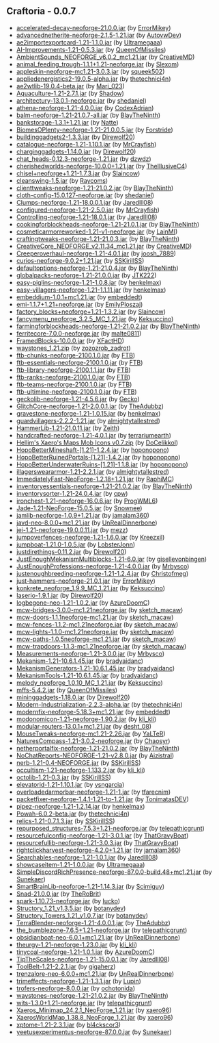 ## Craftoria - 0.0.7

  * [accelerated-decay-neoforge-21.0.0.jar](https://www.curseforge.com/minecraft/mc-mods/accelerated-decay/files/5433036) (by [ErrorMikey](https://www.curseforge.com/members/ErrorMikey/projects))
  * [advancednetherite-neoforge-2.1.5-1.21.jar](https://www.curseforge.com/minecraft/mc-mods/advanced-netherite/files/5427379) (by [AutovwDev](https://www.curseforge.com/members/AutovwDev/projects))
  * [ae2importexportcard-1.21-1.1.0.jar](https://www.curseforge.com/minecraft/mc-mods/ae2-import-export-card/files/5465225) (by [Ultramegaaa](https://www.curseforge.com/members/Ultramegaaa/projects))
  * [AI-Improvements-1.21-0.5.3.jar](https://www.curseforge.com/minecraft/mc-mods/ai-improvements/files/5426792) (by [QueenOfMissiles](https://www.curseforge.com/members/QueenOfMissiles/projects))
  * [AmbientSounds_NEOFORGE_v6.0.2_mc1.21.jar](https://www.curseforge.com/minecraft/mc-mods/ambientsounds/files/5434649) (by [CreativeMD](https://www.curseforge.com/members/CreativeMD/projects))
  * [animal_feeding_trough-1.1.1+1.21-neoforge.jar](https://www.curseforge.com/minecraft/mc-mods/animal-feeding-trough/files/5442546) (by [Slexom](https://www.curseforge.com/members/Slexom/projects))
  * [appleskin-neoforge-mc1.21-3.0.3.jar](https://www.curseforge.com/minecraft/mc-mods/appleskin/files/5447879) (by [squeek502](https://www.curseforge.com/members/squeek502/projects))
  * [appliedenergistics2-19.0.5-alpha.jar](https://www.curseforge.com/minecraft/mc-mods/applied-energistics-2/files/5466403) (by [thetechnici4n](https://www.curseforge.com/members/thetechnici4n/projects))
  * [ae2wtlib-19.0.4-beta.jar](https://www.curseforge.com/minecraft/mc-mods/applied-energistics-2-wireless-terminals/files/5466359) (by [Mari_023](https://www.curseforge.com/members/Mari_023/projects))
  * [Aquaculture-1.21-2.7.1.jar](https://www.curseforge.com/minecraft/mc-mods/aquaculture/files/5465207) (by [Shadow](https://www.curseforge.com/members/Shadow/projects))
  * [architectury-13.0.1-neoforge.jar](https://www.curseforge.com/minecraft/mc-mods/architectury-api/files/5424664) (by [shedaniel](https://www.curseforge.com/members/shedaniel/projects))
  * [athena-neoforge-1.21-4.0.0.jar](https://www.curseforge.com/minecraft/mc-mods/athena/files/5431579) (by [CodexAdrian](https://www.curseforge.com/members/CodexAdrian/projects))
  * [balm-neoforge-1.21-21.0.7-all.jar](https://www.curseforge.com/minecraft/mc-mods/balm/files/5442096) (by [BlayTheNinth](https://www.curseforge.com/members/BlayTheNinth/projects))
  * [bankstorage-1.3.1+1.21.jar](https://www.curseforge.com/minecraft/mc-mods/bank-storage/files/5450854) (by [Natte](https://www.curseforge.com/members/Natte/projects))
  * [BiomesOPlenty-neoforge-1.21-21.0.0.5.jar](https://www.curseforge.com/minecraft/mc-mods/biomes-o-plenty/files/5433257) (by [Forstride](https://www.curseforge.com/members/Forstride/projects))
  * [buildinggadgets2-1.3.3.jar](https://www.curseforge.com/minecraft/mc-mods/building-gadgets/files/5464117) (by [Direwolf20](https://www.curseforge.com/members/Direwolf20/projects))
  * [catalogue-neoforge-1.21-1.10.1.jar](https://www.curseforge.com/minecraft/mc-mods/catalogue/files/5441227) (by [MrCrayfish](https://www.curseforge.com/members/MrCrayfish/projects))
  * [charginggadgets-1.14.0.jar](https://www.curseforge.com/minecraft/mc-mods/charging-gadgets/files/5450580) (by [Direwolf20](https://www.curseforge.com/members/Direwolf20/projects))
  * [chat_heads-0.12.3-neoforge-1.21.jar](https://www.curseforge.com/minecraft/mc-mods/chat-heads/files/5424505) (by [dzwdz](https://www.curseforge.com/members/dzwdz/projects))
  * [cherishedworlds-neoforge-10.0.0+1.21.jar](https://www.curseforge.com/minecraft/mc-mods/cherished-worlds/files/5448098) (by [TheIllusiveC4](https://www.curseforge.com/members/TheIllusiveC4/projects))
  * [chisel+neoforge+1.21-1.7.3.jar](https://www.curseforge.com/minecraft/mc-mods/chisel-reborn/files/5442354) (by [Slaincow](https://www.curseforge.com/members/Slaincow/projects))
  * [cleanswing-1.5.jar](https://www.curseforge.com/minecraft/mc-mods/clean-swing-through-grass/files/5430474) (by [Raycoms](https://www.curseforge.com/members/Raycoms/projects))
  * [clienttweaks-neoforge-1.21-21.0.2.jar](https://www.curseforge.com/minecraft/mc-mods/client-tweaks/files/5426942) (by [BlayTheNinth](https://www.curseforge.com/members/BlayTheNinth/projects))
  * [cloth-config-15.0.127-neoforge.jar](https://www.curseforge.com/minecraft/mc-mods/cloth-config/files/5424576) (by [shedaniel](https://www.curseforge.com/members/shedaniel/projects))
  * [Clumps-neoforge-1.21-18.0.0.1.jar](https://www.curseforge.com/minecraft/mc-mods/clumps/files/5430025) (by [Jaredlll08](https://www.curseforge.com/members/Jaredlll08/projects))
  * [configured-neoforge-1.21-2.5.0.jar](https://www.curseforge.com/minecraft/mc-mods/configured/files/5441232) (by [MrCrayfish](https://www.curseforge.com/members/MrCrayfish/projects))
  * [Controlling-neoforge-1.21-18.0.1.jar](https://www.curseforge.com/minecraft/mc-mods/controlling/files/5444003) (by [Jaredlll08](https://www.curseforge.com/members/Jaredlll08/projects))
  * [cookingforblockheads-neoforge-1.21-21.0.1.jar](https://www.curseforge.com/minecraft/mc-mods/cooking-for-blockheads/files/5427027) (by [BlayTheNinth](https://www.curseforge.com/members/BlayTheNinth/projects))
  * [cosmeticarmorreworked-1.21-v1-neoforge.jar](https://www.curseforge.com/minecraft/mc-mods/cosmetic-armor-reworked/files/5427303) (by [LainMI](https://www.curseforge.com/members/LainMI/projects))
  * [craftingtweaks-neoforge-1.21-21.0.3.jar](https://www.curseforge.com/minecraft/mc-mods/crafting-tweaks/files/5426925) (by [BlayTheNinth](https://www.curseforge.com/members/BlayTheNinth/projects))
  * [CreativeCore_NEOFORGE_v2.11.34_mc1.21.jar](https://www.curseforge.com/minecraft/mc-mods/creativecore/files/5434885) (by [CreativeMD](https://www.curseforge.com/members/CreativeMD/projects))
  * [Creeperoverhaul-neoforge-1.21-4.0.1.jar](https://www.curseforge.com/minecraft/mc-mods/creeper-overhaul/files/5451229) (by [joosh_7889](https://www.curseforge.com/members/joosh_7889/projects))
  * [curios-neoforge-9.0.2+1.21.jar](https://www.curseforge.com/minecraft/mc-mods/curios-continuation/files/5441959) (by [SSKirillSS](https://www.curseforge.com/members/SSKirillSS/projects))
  * [defaultoptions-neoforge-1.21-21.0.4.jar](https://www.curseforge.com/minecraft/mc-mods/default-options/files/5426935) (by [BlayTheNinth](https://www.curseforge.com/members/BlayTheNinth/projects))
  * [globalpacks-neoforge-1.21-21.0.0.jar](https://www.curseforge.com/minecraft/mc-mods/drp-global-datapack/files/5454697) (by [JTK222](https://www.curseforge.com/members/JTK222/projects))
  * [easy-piglins-neoforge-1.21-1.0.8.jar](https://www.curseforge.com/minecraft/mc-mods/easy-piglins/files/5453520) (by [henkelmax](https://www.curseforge.com/members/henkelmax/projects))
  * [easy-villagers-neoforge-1.21-1.1.11.jar](https://www.curseforge.com/minecraft/mc-mods/easy-villagers/files/5472610) (by [henkelmax](https://www.curseforge.com/members/henkelmax/projects))
  * [embeddium-1.0.1+mc1.21.jar](https://www.curseforge.com/minecraft/mc-mods/embeddium/files/5456706) (by [embeddedt](https://www.curseforge.com/members/embeddedt/projects))
  * [emi-1.1.7+1.21+neoforge.jar](https://www.curseforge.com/minecraft/mc-mods/emi/files/5436759) (by [EmilyPloszaj](https://www.curseforge.com/members/EmilyPloszaj/projects))
  * [factory_blocks+neoforge+1.21-1.3.2.jar](https://www.curseforge.com/minecraft/mc-mods/factory-blocks/files/5442380) (by [Slaincow](https://www.curseforge.com/members/Slaincow/projects))
  * [fancymenu_neoforge_3.2.5_MC_1.21.jar](https://www.curseforge.com/minecraft/mc-mods/fancymenu/files/5453431) (by [Keksuccino](https://www.curseforge.com/members/Keksuccino/projects))
  * [farmingforblockheads-neoforge-1.21-21.0.2.jar](https://www.curseforge.com/minecraft/mc-mods/farming-for-blockheads/files/5426962) (by [BlayTheNinth](https://www.curseforge.com/members/BlayTheNinth/projects))
  * [ferritecore-7.0.0-neoforge.jar](https://www.curseforge.com/minecraft/mc-mods/ferritecore/files/5434178) (by [malte0811](https://www.curseforge.com/members/malte0811/projects))
  * [FramedBlocks-10.0.0.jar](https://www.curseforge.com/minecraft/mc-mods/framedblocks/files/5452602) (by [XFactHD](https://www.curseforge.com/members/XFactHD/projects))
  * [waystones_1.21.zip](https://www.curseforge.com/minecraft/texture-packs/fresh-waystones-texture/files/5446294) (by [zozozrob_zadrot](https://www.curseforge.com/members/zozozrob_zadrot/projects))
  * [ftb-chunks-neoforge-2100.1.0.jar](https://www.curseforge.com/minecraft/mc-mods/ftb-chunks-forge/files/5448646) (by [FTB](https://www.curseforge.com/members/FTB/projects))
  * [ftb-essentials-neoforge-2100.1.0.jar](https://www.curseforge.com/minecraft/mc-mods/ftb-essentials/files/5443860) (by [FTB](https://www.curseforge.com/members/FTB/projects))
  * [ftb-library-neoforge-2100.1.1.jar](https://www.curseforge.com/minecraft/mc-mods/ftb-library-forge/files/5454538) (by [FTB](https://www.curseforge.com/members/FTB/projects))
  * [ftb-ranks-neoforge-2100.1.0.jar](https://www.curseforge.com/minecraft/mc-mods/ftb-ranks-forge/files/5444606) (by [FTB](https://www.curseforge.com/members/FTB/projects))
  * [ftb-teams-neoforge-2100.1.0.jar](https://www.curseforge.com/minecraft/mc-mods/ftb-teams-forge/files/5448371) (by [FTB](https://www.curseforge.com/members/FTB/projects))
  * [ftb-ultimine-neoforge-2100.1.0.jar](https://www.curseforge.com/minecraft/mc-mods/ftb-ultimine-forge/files/5448787) (by [FTB](https://www.curseforge.com/members/FTB/projects))
  * [geckolib-neoforge-1.21-4.5.6.jar](https://www.curseforge.com/minecraft/mc-mods/geckolib/files/5460144) (by [Gecko](https://www.curseforge.com/members/Gecko/projects))
  * [GlitchCore-neoforge-1.21-2.0.0.1.jar](https://www.curseforge.com/minecraft/mc-mods/glitchcore/files/5429863) (by [TheAdubbz](https://www.curseforge.com/members/TheAdubbz/projects))
  * [gravestone-neoforge-1.21-1.0.15.jar](https://www.curseforge.com/minecraft/mc-mods/gravestone-mod/files/5425152) (by [henkelmax](https://www.curseforge.com/members/henkelmax/projects))
  * [guardvillagers-2.2.2-1.21.jar](https://www.curseforge.com/minecraft/mc-mods/guard-villagers/files/5446335) (by [almightytallestred](https://www.curseforge.com/members/almightytallestred/projects))
  * [HammerLib-1.21-21.0.11.jar](https://www.curseforge.com/minecraft/mc-mods/hammer-lib/files/5450889) (by [Zeith](https://www.curseforge.com/members/Zeith/projects))
  * [handcrafted-neoforge-1.21-4.0.1.jar](https://www.curseforge.com/minecraft/mc-mods/handcrafted/files/5436875) (by [terrariumearth](https://www.curseforge.com/members/terrariumearth/projects))
  * [Hellim's Xaero's Maps Mob Icons v0.7.zip](https://www.curseforge.com/minecraft/texture-packs/hellims-xaeros-maps-mob-icons/files/5441457) (by [DoCelikkol](https://www.curseforge.com/members/DoCelikkol/projects))
  * [HopoBetterMineshaft-[1.21]-1.2.4.jar](https://www.curseforge.com/minecraft/mc-mods/hopo-better-mineshaft/files/5431664) (by [hoponopono](https://www.curseforge.com/members/hoponopono/projects))
  * [HopoBetterRuinedPortals-[1.21]-1.4.2.jar](https://www.curseforge.com/minecraft/mc-mods/hopo-better-ruined-portals/files/5431683) (by [hoponopono](https://www.curseforge.com/members/hoponopono/projects))
  * [HopoBetterUnderwaterRuins-[1.21]-1.1.8.jar](https://www.curseforge.com/minecraft/mc-mods/hopo-better-underwater-ruins/files/5431697) (by [hoponopono](https://www.curseforge.com/members/hoponopono/projects))
  * [illagersweararmor-1.21-2.2.1.jar](https://www.curseforge.com/minecraft/mc-mods/illagers-wear-armor/files/5446383) (by [almightytallestred](https://www.curseforge.com/members/almightytallestred/projects))
  * [ImmediatelyFast-NeoForge-1.2.18+1.21.jar](https://www.curseforge.com/minecraft/mc-mods/immediatelyfast/files/5425058) (by [RaphiMC](https://www.curseforge.com/members/RaphiMC/projects))
  * [inventoryessentials-neoforge-1.21-21.0.2.jar](https://www.curseforge.com/minecraft/mc-mods/inventory-essentials/files/5426948) (by [BlayTheNinth](https://www.curseforge.com/members/BlayTheNinth/projects))
  * [inventorysorter-1.21-24.0.4.jar](https://www.curseforge.com/minecraft/mc-mods/inventory-sorter/files/5436884) (by [cpw](https://www.curseforge.com/members/cpw/projects))
  * [ironchest-1.21-neoforge-16.0.6.jar](https://www.curseforge.com/minecraft/mc-mods/iron-chests/files/5466218) (by [ProgWML6](https://www.curseforge.com/members/ProgWML6/projects))
  * [Jade-1.21-NeoForge-15.0.5.jar](https://www.curseforge.com/minecraft/mc-mods/jade/files/5444008) (by [Snownee](https://www.curseforge.com/members/Snownee/projects))
  * [jamlib-neoforge-1.0.9+1.21.jar](https://www.curseforge.com/minecraft/mc-mods/jamlib/files/5427400) (by [jamalam360](https://www.curseforge.com/members/jamalam360/projects))
  * [javd-neo-8.0.0+mc1.21.jar](https://www.curseforge.com/minecraft/mc-mods/javd/files/5424935) (by [UnRealDinnerbone](https://www.curseforge.com/members/UnRealDinnerbone/projects))
  * [jei-1.21-neoforge-19.0.0.11.jar](https://www.curseforge.com/minecraft/mc-mods/jei/files/5466551) (by [mezz](https://www.curseforge.com/members/mezz/projects))
  * [jumpoverfences-neoforge-1.21-1.6.0.jar](https://www.curseforge.com/minecraft/mc-mods/jump-over-fences-forge/files/5470124) (by [Kreezxil](https://www.curseforge.com/members/Kreezxil/projects))
  * [jumpboat-1.21.0-1.0.5.jar](https://www.curseforge.com/minecraft/mc-mods/jumpy-boats/files/5439938) (by [LobsterJonn](https://www.curseforge.com/members/LobsterJonn/projects))
  * [justdirethings-0.11.2.jar](https://www.curseforge.com/minecraft/mc-mods/just-dire-things/files/5443154) (by [Direwolf20](https://www.curseforge.com/members/Direwolf20/projects))
  * [JustEnoughMekanismMultiblocks-1.21-6.0.jar](https://www.curseforge.com/minecraft/mc-mods/just-enough-mekanism-multiblocks/files/5453943) (by [gisellevonbingen](https://www.curseforge.com/members/gisellevonbingen/projects))
  * [JustEnoughProfessions-neoforge-1.21-4.0.0.jar](https://www.curseforge.com/minecraft/mc-mods/just-enough-professions-jep/files/5438693) (by [Mrbysco](https://www.curseforge.com/members/Mrbysco/projects))
  * [justenoughbreeding-neoforge-1.21-1.2.4.jar](https://www.curseforge.com/minecraft/mc-mods/justenoughbreeding/files/5457195) (by [Christofmeg](https://www.curseforge.com/members/Christofmeg/projects))
  * [just-hammers-neoforge-21.0.1.jar](https://www.curseforge.com/minecraft/mc-mods/justhammers/files/5445845) (by [ErrorMikey](https://www.curseforge.com/members/ErrorMikey/projects))
  * [konkrete_neoforge_1.9.9_MC_1.21.jar](https://www.curseforge.com/minecraft/mc-mods/konkrete/files/5453385) (by [Keksuccino](https://www.curseforge.com/members/Keksuccino/projects))
  * [laserio-1.9.1.jar](https://www.curseforge.com/minecraft/mc-mods/laserio/files/5447489) (by [Direwolf20](https://www.curseforge.com/members/Direwolf20/projects))
  * [logbegone-neo-1.21-1.0.2.jar](https://www.curseforge.com/minecraft/mc-mods/log-begone/files/5440186) (by [AzureDoomC](https://www.curseforge.com/members/AzureDoomC/projects))
  * [mcw-bridges-3.0.0-mc1.21neoforge.jar](https://www.curseforge.com/minecraft/mc-mods/macaws-bridges/files/5465228) (by [sketch_macaw](https://www.curseforge.com/members/sketch_macaw/projects))
  * [mcw-doors-1.1.1neoforge-mc1.21.jar](https://www.curseforge.com/minecraft/mc-mods/macaws-doors/files/5439155) (by [sketch_macaw](https://www.curseforge.com/members/sketch_macaw/projects))
  * [mcw-fences-1.1.2-mc1.21neoforge.jar](https://www.curseforge.com/minecraft/mc-mods/macaws-fences-and-walls/files/5442175) (by [sketch_macaw](https://www.curseforge.com/members/sketch_macaw/projects))
  * [mcw-lights-1.1.0-mc1.21neoforge.jar](https://www.curseforge.com/minecraft/mc-mods/macaws-lights-and-lamps/files/5450269) (by [sketch_macaw](https://www.curseforge.com/members/sketch_macaw/projects))
  * [mcw-paths-1.0.5neoforge-mc1.21.jar](https://www.curseforge.com/minecraft/mc-mods/macaws-paths-and-pavings/files/5430735) (by [sketch_macaw](https://www.curseforge.com/members/sketch_macaw/projects))
  * [mcw-trapdoors-1.1.3-mc1.21neoforge.jar](https://www.curseforge.com/minecraft/mc-mods/macaws-trapdoors/files/5431123) (by [sketch_macaw](https://www.curseforge.com/members/sketch_macaw/projects))
  * [Measurements-neoforge-1.21-3.0.0.jar](https://www.curseforge.com/minecraft/mc-mods/measurements/files/5435858) (by [Mrbysco](https://www.curseforge.com/members/Mrbysco/projects))
  * [Mekanism-1.21-10.6.1.45.jar](https://www.curseforge.com/minecraft/mc-mods/mekanism/files/5433143) (by [bradyaidanc](https://www.curseforge.com/members/bradyaidanc/projects))
  * [MekanismGenerators-1.21-10.6.1.45.jar](https://www.curseforge.com/minecraft/mc-mods/mekanism-generators/files/5433146) (by [bradyaidanc](https://www.curseforge.com/members/bradyaidanc/projects))
  * [MekanismTools-1.21-10.6.1.45.jar](https://www.curseforge.com/minecraft/mc-mods/mekanism-tools/files/5433147) (by [bradyaidanc](https://www.curseforge.com/members/bradyaidanc/projects))
  * [melody_neoforge_1.0.10_MC_1.21.jar](https://www.curseforge.com/minecraft/mc-mods/melody/files/5453382) (by [Keksuccino](https://www.curseforge.com/members/Keksuccino/projects))
  * [mffs-5.4.2.jar](https://www.curseforge.com/minecraft/mc-mods/mffs/files/5450849) (by [QueenOfMissiles](https://www.curseforge.com/members/QueenOfMissiles/projects))
  * [mininggadgets-1.18.0.jar](https://www.curseforge.com/minecraft/mc-mods/mining-gadgets/files/5450384) (by [Direwolf20](https://www.curseforge.com/members/Direwolf20/projects))
  * [Modern-Industrialization-2.2.3-alpha.jar](https://www.curseforge.com/minecraft/mc-mods/modern-industrialization/files/5447021) (by [thetechnici4n](https://www.curseforge.com/members/thetechnici4n/projects))
  * [modernfix-neoforge-5.18.3+mc1.21.jar](https://www.curseforge.com/minecraft/mc-mods/modernfix/files/5443050) (by [embeddedt](https://www.curseforge.com/members/embeddedt/projects))
  * [modonomicon-1.21-neoforge-1.90.2.jar](https://www.curseforge.com/minecraft/mc-mods/modonomicon/files/5466812) (by [kli_kli](https://www.curseforge.com/members/kli_kli/projects))
  * [modular-routers-13.0.1+mc1.21.jar](https://www.curseforge.com/minecraft/mc-mods/modular-routers/files/5440669) (by [desht_08](https://www.curseforge.com/members/desht_08/projects))
  * [MouseTweaks-neoforge-mc1.21-2.26.jar](https://www.curseforge.com/minecraft/mc-mods/mouse-tweaks/files/5437296) (by [YaLTeR](https://www.curseforge.com/members/YaLTeR/projects))
  * [NaturesCompass-1.21-3.0.2-neoforge.jar](https://www.curseforge.com/minecraft/mc-mods/natures-compass/files/5456506) (by [Chaosyr](https://www.curseforge.com/members/Chaosyr/projects))
  * [netherportalfix-neoforge-1.21-21.0.2.jar](https://www.curseforge.com/minecraft/mc-mods/netherportalfix/files/5472056) (by [BlayTheNinth](https://www.curseforge.com/members/BlayTheNinth/projects))
  * [NoChatReports-NEOFORGE-1.21-v2.8.0.jar](https://www.curseforge.com/minecraft/mc-mods/no-chat-reports/files/5441267) (by [Aizistral](https://www.curseforge.com/members/Aizistral/projects))
  * [nerb-1.21-0.4-NEOFORGE.jar](https://www.curseforge.com/minecraft/mc-mods/notenoughrecipebook/files/5429704) (by [SSKirillSS](https://www.curseforge.com/members/SSKirillSS/projects))
  * [occultism-1.21-neoforge-1.133.2.jar](https://www.curseforge.com/minecraft/mc-mods/occultism/files/5457282) (by [kli_kli](https://www.curseforge.com/members/kli_kli/projects))
  * [octolib-1.21-0.3.jar](https://www.curseforge.com/minecraft/mc-mods/octo-lib/files/5447735) (by [SSKirillSS](https://www.curseforge.com/members/SSKirillSS/projects))
  * [elevatorid-1.21-1.10.1.jar](https://www.curseforge.com/minecraft/mc-mods/openblocks-elevator/files/5431516) (by [vsngarcia](https://www.curseforge.com/members/vsngarcia/projects))
  * [overloadedarmorbar-neoforge-1.21-1.jar](https://www.curseforge.com/minecraft/mc-mods/overloaded-armor-bar/files/5446103) (by [tfarecnim](https://www.curseforge.com/members/tfarecnim/projects))
  * [packetfixer-neoforge-1.4.1-1.21-to-1.21.jar](https://www.curseforge.com/minecraft/mc-mods/packet-fixer/files/5424660) (by [TonimatasDEV](https://www.curseforge.com/members/TonimatasDEV/projects))
  * [pipez-neoforge-1.21-1.2.14.jar](https://www.curseforge.com/minecraft/mc-mods/pipez/files/5465392) (by [henkelmax](https://www.curseforge.com/members/henkelmax/projects))
  * [Powah-6.0.2-beta.jar](https://www.curseforge.com/minecraft/mc-mods/powah-rearchitected/files/5462914) (by [thetechnici4n](https://www.curseforge.com/members/thetechnici4n/projects))
  * [relics-1.21-0.7.1.3.jar](https://www.curseforge.com/minecraft/mc-mods/relics-mod/files/5466754) (by [SSKirillSS](https://www.curseforge.com/members/SSKirillSS/projects))
  * [repurposed_structures-7.5.3+1.21-neoforge.jar](https://www.curseforge.com/minecraft/mc-mods/repurposed-structures/files/5467552) (by [telepathicgrunt](https://www.curseforge.com/members/telepathicgrunt/projects))
  * [resourcefulconfig-neoforge-1.21-3.0.1.jar](https://www.curseforge.com/minecraft/mc-mods/resourceful-config/files/5450946) (by [ThatGravyBoat](https://www.curseforge.com/members/ThatGravyBoat/projects))
  * [resourcefullib-neoforge-1.21-3.0.3.jar](https://www.curseforge.com/minecraft/mc-mods/resourceful-lib/files/5467568) (by [ThatGravyBoat](https://www.curseforge.com/members/ThatGravyBoat/projects))
  * [rightclickharvest-neoforge-4.2.0+1.21.jar](https://www.curseforge.com/minecraft/mc-mods/rightclickharvest/files/5427523) (by [jamalam360](https://www.curseforge.com/members/jamalam360/projects))
  * [Searchables-neoforge-1.21-1.0.1.jar](https://www.curseforge.com/minecraft/mc-mods/searchables/files/5430128) (by [Jaredlll08](https://www.curseforge.com/members/Jaredlll08/projects))
  * [showcaseitem-1.21-1.0.0.jar](https://www.curseforge.com/minecraft/mc-mods/showcase-item/files/5457238) (by [Ultramegaaa](https://www.curseforge.com/members/Ultramegaaa/projects))
  * [SimpleDiscordRichPresence-neoforge-87.0.0-build.48+mc1.21.jar](https://www.curseforge.com/minecraft/mc-mods/simple-discord-rich-presence/files/5444039) (by [Sunekaer](https://www.curseforge.com/members/Sunekaer/projects))
  * [SmartBrainLib-neoforge-1.21-1.14.3.jar](https://www.curseforge.com/minecraft/mc-mods/smartbrainlib/files/5433125) (by [Scimiguy](https://www.curseforge.com/members/Scimiguy/projects))
  * [Snad-21.0.0.jar](https://www.curseforge.com/minecraft/mc-mods/snad/files/5432223) (by [TheRoBrit](https://www.curseforge.com/members/TheRoBrit/projects))
  * [spark-1.10.73-neoforge.jar](https://www.curseforge.com/minecraft/mc-mods/spark/files/5434153) (by [Iucko](https://www.curseforge.com/members/Iucko/projects))
  * [Structory_1.21_v1.3.5.jar](https://www.curseforge.com/minecraft/mc-mods/structory/files/5424923) (by [botanydev](https://www.curseforge.com/members/botanydev/projects))
  * [Structory_Towers_1.21_v1.0.7.jar](https://www.curseforge.com/minecraft/mc-mods/structory-towers/files/5424926) (by [botanydev](https://www.curseforge.com/members/botanydev/projects))
  * [TerraBlender-neoforge-1.21-4.0.0.1.jar](https://www.curseforge.com/minecraft/mc-mods/terrablender-neoforge/files/5429865) (by [TheAdubbz](https://www.curseforge.com/members/TheAdubbz/projects))
  * [the_bumblezone-7.6.5+1.21-neoforge.jar](https://www.curseforge.com/minecraft/mc-mods/the-bumblezone-forge/files/5467777) (by [telepathicgrunt](https://www.curseforge.com/members/telepathicgrunt/projects))
  * [obsidianboat-neo-6.0.1+mc1.21.jar](https://www.curseforge.com/minecraft/mc-mods/theobsidianboat/files/5431898) (by [UnRealDinnerbone](https://www.curseforge.com/members/UnRealDinnerbone/projects))
  * [theurgy-1.21-neoforge-1.23.0.jar](https://www.curseforge.com/minecraft/mc-mods/theurgy/files/5466874) (by [kli_kli](https://www.curseforge.com/members/kli_kli/projects))
  * [tinycoal-neoforge-1.21-1.0.1.jar](https://www.curseforge.com/minecraft/mc-mods/tiny-coal/files/5440183) (by [AzureDoomC](https://www.curseforge.com/members/AzureDoomC/projects))
  * [TipTheScales-neoforge-1.21-15.0.0.1.jar](https://www.curseforge.com/minecraft/mc-mods/tipthescales/files/5430372) (by [Jaredlll08](https://www.curseforge.com/members/Jaredlll08/projects))
  * [ToolBelt-1.21-2.2.1.jar](https://www.curseforge.com/minecraft/mc-mods/tool-belt/files/5457699) (by [gigaherz](https://www.curseforge.com/members/gigaherz/projects))
  * [trenzalore-neo-6.0.0+mc1.21.jar](https://www.curseforge.com/minecraft/mc-mods/trenzalore/files/5424651) (by [UnRealDinnerbone](https://www.curseforge.com/members/UnRealDinnerbone/projects))
  * [trimeffects-neoforge-1.21-1.3.1.jar](https://www.curseforge.com/minecraft/mc-mods/trimseffects/files/5433058) (by [Lupin](https://www.curseforge.com/members/Lupin/projects))
  * [trofers-neoforge-8.0.0.jar](https://www.curseforge.com/minecraft/mc-mods/trofers/files/5444385) (by [ochotonida](https://www.curseforge.com/members/ochotonida/projects))
  * [waystones-neoforge-1.21-21.0.2.jar](https://www.curseforge.com/minecraft/mc-mods/waystones/files/5443426) (by [BlayTheNinth](https://www.curseforge.com/members/BlayTheNinth/projects))
  * [wits-1.3.0+1.21-neoforge.jar](https://www.curseforge.com/minecraft/mc-mods/wits/files/5426237) (by [telepathicgrunt](https://www.curseforge.com/members/telepathicgrunt/projects))
  * [Xaeros_Minimap_24.2.1_NeoForge_1.21.jar](https://www.curseforge.com/minecraft/mc-mods/xaeros-minimap/files/5437649) (by [xaero96](https://www.curseforge.com/members/xaero96/projects))
  * [XaerosWorldMap_1.38.8_NeoForge_1.21.jar](https://www.curseforge.com/minecraft/mc-mods/xaeros-world-map/files/5437641) (by [xaero96](https://www.curseforge.com/members/xaero96/projects))
  * [xptome-1.21-2.3.1.jar](https://www.curseforge.com/minecraft/mc-mods/xp-tome/files/5465680) (by [bl4ckscor3](https://www.curseforge.com/members/bl4ckscor3/projects))
  * [yeetusexperimentus-neoforge-87.0.0.jar](https://www.curseforge.com/minecraft/mc-mods/yeetusexperimentus/files/5444189) (by [Sunekaer](https://www.curseforge.com/members/Sunekaer/projects))

